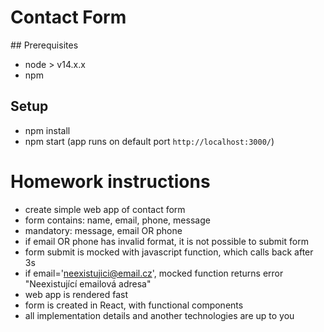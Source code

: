 # Contact Form

## Prerequisites
- node > v14.x.x
- npm

## Setup
- npm install
- npm start (app runs on default port `http://localhost:3000/`)

# Homework instructions

- create simple web app of contact form
- form contains: name, email, phone, message
- mandatory: message, email OR phone
- if email OR phone has invalid format, it is not possible to submit form
- form submit is mocked with javascript function, which calls back after 3s 
- if email='neexistujici@email.cz', mocked function returns error "Neexistující emailová adresa"
- web app is rendered fast
- form is created in React, with functional components
- all implementation details and another technologies are up to you